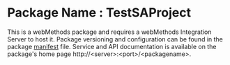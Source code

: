 # Package Name : TestSAProject
This is a webMethods package and requires a webMethods Integration Server to host it. Package versioning and configuration can be found in the package [manifest](./TestSAProject/manifest.v3) file. Service and API documentation is available on the package's home page http://&lt;server&gt;:&lt;port&gt;/&lt;packagename>.